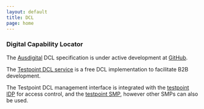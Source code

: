 ```yaml
---
layout: default
title: DCL
page: home
---
```


### Digital Capability Locator

The [Ausdigital](http://ausdigital.org/) DCL specification is under active development at [GitHub](https://github.com/ausdigital/capability-locator).

The [Testpoint DCL service](https://dcl.testpoint.io/) is a free DCL implementation to facilitate B2B development.

The Testpoint DCL management interface is integrated with the [testpoint IDP](https://idp.testpoint.io) for access control, and the [testpoint SMP](https://smp.testpoint.io/), however other SMPs can also be used.
